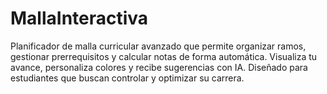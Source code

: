 # MallaInteractiva
Planificador de malla curricular avanzado que permite organizar ramos, gestionar prerrequisitos y calcular notas de forma automática. Visualiza tu avance, personaliza colores y recibe sugerencias con IA. Diseñado para estudiantes que buscan controlar y optimizar su carrera.
